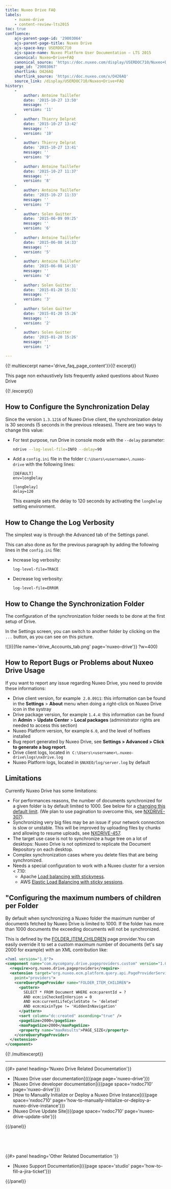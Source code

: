 ```yaml
---
title: Nuxeo Drive FAQ
labels:
    - nuxeo-drive
    - content-review-lts2015
toc: true
confluence:
    ajs-parent-page-id: '29003064'
    ajs-parent-page-title: Nuxeo Drive
    ajs-space-key: USERDOC710
    ajs-space-name: Nuxeo Platform User Documentation — LTS 2015
    canonical: Nuxeo+Drive+FAQ
    canonical_source: 'https://doc.nuxeo.com/display/USERDOC710/Nuxeo+Drive+FAQ'
    page_id: '29003067'
    shortlink: O426AQ
    shortlink_source: 'https://doc.nuxeo.com/x/O426AQ'
    source_link: /display/USERDOC710/Nuxeo+Drive+FAQ
history:
    - 
        author: Antoine Taillefer
        date: '2015-10-27 13:50'
        message: ''
        version: '11'
    - 
        author: Thierry Delprat
        date: '2015-10-27 13:42'
        message: ''
        version: '10'
    - 
        author: Thierry Delprat
        date: '2015-10-27 13:41'
        message: ''
        version: '9'
    - 
        author: Antoine Taillefer
        date: '2015-10-27 11:37'
        message: ''
        version: '8'
    - 
        author: Antoine Taillefer
        date: '2015-10-27 11:33'
        message: ''
        version: '7'
    - 
        author: Solen Guitter
        date: '2015-06-09 09:25'
        message: ''
        version: '6'
    - 
        author: Antoine Taillefer
        date: '2015-06-08 14:33'
        message: ''
        version: '5'
    - 
        author: Antoine Taillefer
        date: '2015-06-08 14:31'
        message: ''
        version: '4'
    - 
        author: Solen Guitter
        date: '2015-01-20 15:31'
        message: ''
        version: '3'
    - 
        author: Solen Guitter
        date: '2015-01-20 15:26'
        message: ''
        version: '2'
    - 
        author: Solen Guitter
        date: '2015-01-20 15:26'
        message: ''
        version: '1'

---
```

{{! multiexcerpt name='drive_faq_page_content'}}{{! excerpt}}

This page non exhaustively lists frequently asked questions about Nuxeo Drive

{{! /excerpt}}

## How to Configure the Synchronization Delay

Since the version&nbsp;`1.3.1216` of Nuxeo Drive client, the synchronization delay is 30 seconds (5 seconds in the previous releases). There are two ways to change this value:

*   For test purpose, run Drive in console mode with the `--delay` parameter:

    ```bash
    ndrive --log-level-file=INFO --delay=90
    ```

*   Add a `config.ini` file in the folder `C:\Users\<username>\.nuxeo-drive`&nbsp;with the following lines:

    ```text
    [DEFAULT]
    env=longDelay

    [longDelay]
    delay=120
    ```

    This example sets the delay to 120 seconds by activating the `longDelay` setting environment.

## How to Change the Log Verbosity

The simplest way is through the Advanced tab of the Settings panel.

This can also done as for the previous paragraph&nbsp;by adding the following lines in the `config.ini` file:

*   Increase log verbosity:

    ```
    log-level-file=TRACE
    ```

*   Decrease log verbosity:

    ```
    log-level-file=ERROR
    ```

## How to Change the Synchronization Folder

The configuration of the synchronization folder needs to be done at the first setup of Drive.

In the Settings screen, you can switch to another folder by clicking on the `...` button, as you can see on this picture.

![]({{file name='drive_Accounts_tab.png' page='nuxeo-drive'}} ?w=400)

## How to Report Bugs or Problems about Nuxeo Drive Usage

If you want to report any issue regarding Nuxeo Drive, you need to provide these informations:

*   Drive client version, for example&nbsp; `2.0.0911`: this information can be found in the **Settings** > **About** menu when doing a right-click on Nuxeo Drive icon in the systray
*   Drive package version, for example `1.4.4`: this information can be found in **Admin** > **Update Center** > **Local packages** (administrator rights are needed to access this section)
*   Nuxeo Platform version, for example `6.0`, and the level of hotfixes installed
*   Bug report generated by Nuxeo Drive, see&nbsp;**Settings > Advanced > Click to generate a bug report**.
*   Drive client logs, located in&nbsp; `C:\Users\<username>\.nuxeo-drive\logs\nxdrive.log`
*   Nuxeo Platform logs, located in `$NUXEO/log/server.log` by default

## Limitations

Currently Nuxeo Drive has some limitations:

*   For performances reasons, the number of documents synchronized for a given folder is by default limited to 1000\. See below for a [changing this default limit](#configuringthemaximumnumbersofchildrenperfolder). (We plan to use pagination to overcome this, see [NXDRIVE-307](https://jira.nuxeo.com/browse/NXDRIVE-307)).
*   Synchronizing very big files may be an issue if your network connection is slow or unstable. This will be improved by uploading files by chunks and allowing to resume uploads, see [NXDRIVE-457](https://jira.nuxeo.com/browse/NXDRIVE-457).
*   The target use case is not to synchronize a huge tree on a lot of desktops: Nuxeo Drive is not optimized to replicate the Document Repository on each desktop.
*   Complex synchronization cases where you delete files that are being synchronized.
*   Needs a special configuration to work with a Nuxeo cluster for a version < 7.10:
    *   Apache [Load balancing with stickyness](https://httpd.apache.org/docs/2.4/en/mod/mod_proxy_balancer.html).
    *   AWS [Elastic Load Balancing with sticky sessions](http://docs.aws.amazon.com/ElasticLoadBalancing/latest/DeveloperGuide/elb-sticky-sessions.html).

## <a name="ConfiguringthemaximumnumbersofchildrenperFolder"></a>"Configuring the maximum numbers of children per Folder

By default when synchronizing a Nuxeo folder the maximum number of documents fetched by Nuxeo Drive is limited to 1000\. If the folder has more than 1000 documents the exceeding documents will not be synchronized.

This is defined by the [FOLDER_ITEM_CHILDREN](https://github.com/nuxeo/nuxeo-drive-server/blob/release-7.10/nuxeo-drive-core/src/main/resources/OSGI-INF/nuxeodrive-pageproviders-contrib.xml) page provider.You can easily override it to set a custom maximum number of documents (let's say 2000 for example) with an XML contribution like:

```xml
<?xml version="1.0"?>
<component name="com.mycompany.drive.pageproviders.custom" version="1.0">
  <require>org.nuxeo.drive.pageproviders</require>
  <extension target="org.nuxeo.ecm.platform.query.api.PageProviderService"
    point="providers">
    <coreQueryPageProvider name="FOLDER_ITEM_CHILDREN">
      <pattern>
        SELECT * FROM Document WHERE ecm:parentId = ?
        AND ecm:isCheckedInVersion = 0
        AND ecm:currentLifeCycleState != 'deleted'
        AND ecm:mixinType != 'HiddenInNavigation'
      </pattern>
      <sort column="dc:created" ascending="true" />
      <pageSize>2000</pageSize>
      <maxPageSize>2000</maxPageSize>
      <property name="maxResults">PAGE_SIZE</property>
    </coreQueryPageProvider>
  </extension>
</component>
```

{{! /multiexcerpt}}

* * *

<div class="row" data-equalizer data-equalize-on="medium"><div class="column medium-6">{{#> panel heading='Nuxeo Drive Related Documentation'}}

*   [Nuxeo Drive user documentation]({{page page='nuxeo-drive'}})
*   [Nuxeo Drive developer documentation]({{page space='nxdoc710' page='nuxeo-drive'}})
*   [How to Manually Initialize or Deploy a Nuxeo Drive Instance]({{page space='nxdoc710' page='how-to-manually-initialize-or-deploy-a-nuxeo-drive-instance'}})
*   [Nuxeo Drive Update Site]({{page space='nxdoc710' page='nuxeo-drive-update-site'}})

{{/panel}}

&nbsp;

&nbsp;

</div><div class="column medium-6">{{#> panel heading='Other Related Documentation '}}

*   [Nuxeo Support Documentation]({{page space='studio' page='how-to-fill-a-jira-ticket'}})

{{/panel}}</div></div>